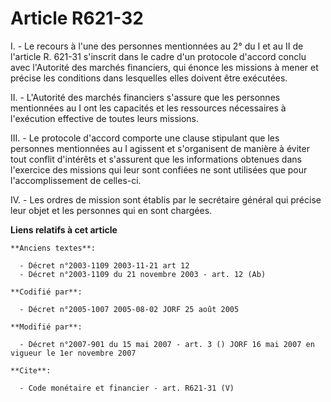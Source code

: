 # Article R621-32

I. - Le recours à l'une des personnes mentionnées au 2° du I et au II de l'article R. 621-31 s'inscrit dans le cadre d'un
protocole d'accord conclu avec l'Autorité des marchés financiers, qui énonce les missions à mener et précise les conditions
dans lesquelles elles doivent être exécutées.

II. - L'Autorité des marchés financiers s'assure que les personnes mentionnées au I ont les capacités et les ressources
nécessaires à l'exécution effective de toutes leurs missions.

III. - Le protocole d'accord comporte une clause stipulant que les personnes mentionnées au I agissent et s'organisent de
manière à éviter tout conflit d'intérêts et s'assurent que les informations obtenues dans l'exercice des missions qui leur
sont confiées ne sont utilisées que pour l'accomplissement de celles-ci.

IV. - Les ordres de mission sont établis par le secrétaire général qui précise leur objet et les personnes qui en sont
chargées.

**Liens relatifs à cet article**

	**Anciens textes**:

	  - Décret n°2003-1109 2003-11-21 art 12
	  - Décret n°2003-1109 du 21 novembre 2003 - art. 12 (Ab)

	**Codifié par**:

	  - Décret n°2005-1007 2005-08-02 JORF 25 août 2005

	**Modifié par**:

	  - Décret n°2007-901 du 15 mai 2007 - art. 3 () JORF 16 mai 2007 en vigueur le 1er novembre 2007

	**Cite**:

	  - Code monétaire et financier - art. R621-31 (V)
